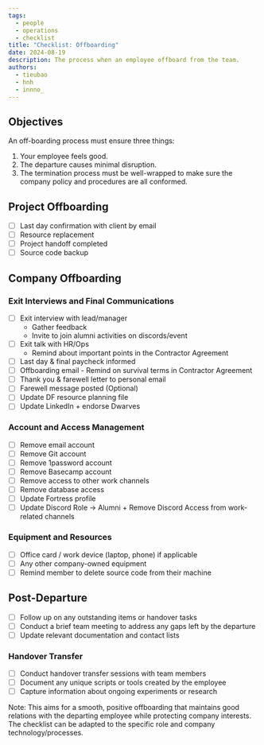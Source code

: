 ```yaml
---
tags: 
  - people
  - operations
  - checklist
title: "Checklist: Offboarding"
date: 2024-08-19
description: The process when an employee offboard from the team.
authors: 
  - tieubao
  - hnh
  - innno_
---
```


## Objectives
An off-boarding process must ensure three things:
1. Your employee feels good.
2. The departure causes minimal disruption.
3. The termination process must be well-wrapped to make sure the company policy and procedures are all conformed.

## Project Offboarding
- [ ] Last day confirmation with client by email 
- [ ] Resource replacement 
- [ ] Project handoff completed 
- [ ] Source code backup 

## Company Offboarding
### Exit Interviews and Final Communications
- [ ] Exit interview with lead/manager 
  - Gather feedback
  - Invite to join alumni activities on discords/event
- [ ] Exit talk with HR/Ops 
  - Remind about important points in the Contractor Agreement
- [ ] Last day & final paycheck informed 
- [ ] Offboarding email - Remind on survival terms in Contractor Agreement 
- [ ] Thank you & farewell letter to personal email 
- [ ] Farewell message posted (Optional)
- [ ] Update DF resource planning file
- [ ] Update LinkedIn + endorse Dwarves  

### Account and Access Management
- [ ] Remove email account 
- [ ] Remove Git account 
- [ ] Remove 1password account 
- [ ] Remove Basecamp account
- [ ] Remove access to other work channels 
- [ ] Remove database access
- [ ] Update Fortress profile
- [ ] Update Discord Role → Alumni + Remove Discord Access from work-related channels

### Equipment and Resources
- [ ] Office card / work device (laptop, phone) if applicable
- [ ] Any other company-owned equipment
- [ ] Remind member to delete source code from their machine

## Post-Departure
- [ ] Follow up on any outstanding items or handover tasks
- [ ] Conduct a brief team meeting to address any gaps left by the departure
- [ ] Update relevant documentation and contact lists

### Handover Transfer
- [ ] Conduct handover transfer sessions with team members
- [ ] Document any unique scripts or tools created by the employee
- [ ] Capture information about ongoing experiments or research

Note: This aims for a smooth, positive offboarding that maintains good relations with the departing employee while protecting company interests. The checklist can be adapted to the specific role and company technology/processes.